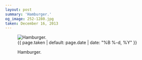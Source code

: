 ```yaml
---
layout: post
summary: 'Hamburger.'
og_image: 252-1280.jpg
taken: December 16, 2013
---
```


<figure class="post">
<img alt="Hamburger." sizes="(min-width: 700px) 50vw, calc(100vw - 2rem)" src="{{ site.assets_url }}/252-640.jpg" srcset="{{ site.assets_url }}/252-1280.jpg 1280w, {{ site.assets_url }}/252-960.jpg 960w, {{ site.assets_url }}/252-640.jpg 640w, {{ site.assets_url }}/252-320.jpg 320w"/>
<figcaption>
<time>{{ page.taken | default: page.date | date: "%B %-d, %Y" }}</time>
<p>Hamburger.</p>
</figcaption>
</figure>
